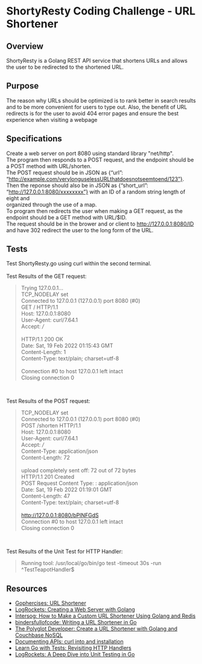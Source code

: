 # ShortyResty Coding Challenge - URL Shortener

## Overview
ShortyResty is a Golang REST API service that shortens URLs and allows the user to be redirected to the shortened URL.

## Purpose
The reason why URLs should be optimized is to rank better in search results and to be more convenient for users to type out. Also, the benefit of URL redirects is for the user to avoid 404 error pages and ensure the best experience when visiting a webpage

## Specifications
Create a web server on port 8080 using standard library "net/http". <br>
The program then responds to a POST request, and the endpoint should be a POST method with URL/shorten. <br>
The POST request should be in JSON as {“url”: “http://example.com/verylonguselessURLthatdoesnotseemtoend/123”}. <br>
Then the reponse should also be in JSON as {“short_url”: “http://127.0.0.1:8080/xxxxxxxx”} with an ID of a random string length of eight and <br> organized through the use of a map.<br> To program then redirects the user when making a GET request, as the endpoint should be a GET method with URL/$ID. <br> The request should be in the brower and or client to http://127.0.0.1:8080/ID and have 302 redirect the user to the long form of the URL.

## Tests
Test ShortyResty.go using curl within the second terminal. <br>
<br>
Test Results of the GET request:
>   Trying 127.0.0.1... <br>
> TCP_NODELAY set <br>
> Connected to 127.0.0.1 (127.0.0.1) port 8080 (#0) <br>
> GET / HTTP/1.1 <br>
> Host: 127.0.0.1:8080 <br>
> User-Agent: curl/7.64.1 <br>
> Accept: */* <br>
> <br>
> HTTP/1.1 200 OK <br>
> Date: Sat, 19 Feb 2022 01:15:43 GMT <br>
> Content-Length: 1 <br>
> Content-Type: text/plain; charset=utf-8 <br>
> <br>
> Connection #0 to host 127.0.0.1 left intact <br>
> Closing connection 0 <br>

<br>

Test Results of the POST request:
> TCP_NODELAY set<br>
> Connected to 127.0.0.1 (127.0.0.1) port 8080 (#0)<br>
> POST /shorten HTTP/1.1<br>
> Host: 127.0.0.1:8080<br>
> User-Agent: curl/7.64.1<br>
> Accept: */*<br>
> Content-Type: application/json<br>
> Content-Length: 72<br>
> <br>
> upload completely sent off: 72 out of 72 bytes<br>
> HTTP/1.1 201 Created<br>
> POST Request Content Type: : application/json<br>
> Date: Sat, 19 Feb 2022 01:19:01 GMT<br>
> Content-Length: 47<br>
> Content-Type: text/plain; charset=utf-8<br>
> <br>
> http://127.0.0.1:8080/bPlNFGdS<br>
> Connection #0 to host 127.0.0.1 left intact<br>
> Closing connection 0<br>

<br>

Test Results of the Unit Test for HTTP Handler:
> Running tool: /usr/local/go/bin/go test -timeout 30s -run ^TestTeapotHandler$

## Resources
* [Gophercises: URL Shortener](https://gophercises.com/)<br>
* [LogRockets: Creating a Web Server with Golang](https://blog.logrocket.com/creating-a-web-server-with-golang/)<br>
* [Intersog: How to Make a Custom URL Shortener Using Golang and Redis](https://intersog.com/blog/how-to-write-a-custom-url-shortener-using-golang-and-redis/)<br>
* [bindersfullofcode: Writing a URL Shortener in Go](http://bindersfullofcode.com/2019/02/12/golang-url-shortener.html)<br>
* [The Polyglot Developer: Create a URL Shortener with Golang and Couchbase NoSQL](https://www.youtube.com/watch?v=OVBvOuxbpHA)<br>
* [Documenting APIs: curl into and installation](https://idratherbewriting.com/learnapidoc/docapis_install_curl.html)
* [Learn Go with Tests: Revisiting HTTP Handlers](https://quii.gitbook.io/learn-go-with-tests/questions-and-answers/http-handlers-revisited)
* [LogRockets: A Deep Dive into Unit Testing in Go](https://blog.logrocket.com/a-deep-dive-into-unit-testing-in-go/)
